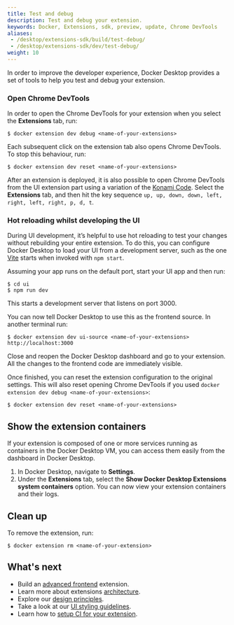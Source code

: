 ```yaml
---
title: Test and debug
description: Test and debug your extension.
keywords: Docker, Extensions, sdk, preview, update, Chrome DevTools
aliases:
 - /desktop/extensions-sdk/build/test-debug/
 - /desktop/extensions-sdk/dev/test-debug/
weight: 10
---
```


In order to improve the developer experience, Docker Desktop provides a set of tools to help you test and debug your extension.

### Open Chrome DevTools

In order to open the Chrome DevTools for your extension when you select the **Extensions** tab, run:

```console
$ docker extension dev debug <name-of-your-extensions>
```

Each subsequent click on the extension tab also opens Chrome DevTools. To stop this behaviour, run:

```console
$ docker extension dev reset <name-of-your-extensions>
```

After an extension is deployed, it is also possible to open Chrome DevTools from the UI extension part using a variation of the [Konami Code](https://en.wikipedia.org/wiki/Konami_Code). Select the **Extensions** tab, and then hit the key sequence `up, up, down, down, left, right, left, right, p, d, t`.

### Hot reloading whilst developing the UI

During UI development, it’s helpful to use hot reloading to test your changes without rebuilding your entire
extension. To do this, you can configure Docker Desktop to load your UI from a development server, such as the one
[Vite](https://vitejs.dev/) starts when invoked with `npm start`.

Assuming your app runs on the default port, start your UI app and then run:

```console
$ cd ui
$ npm run dev
```

This starts a development server that listens on port 3000.

You can now tell Docker Desktop to use this as the frontend source. In another terminal run:

```console
$ docker extension dev ui-source <name-of-your-extensions> http://localhost:3000
```

Close and reopen the Docker Desktop dashboard and go to your extension. All the changes to the frontend code are immediately visible.

Once finished, you can reset the extension configuration to the original settings. This will also reset opening Chrome DevTools if you used `docker extension dev debug <name-of-your-extensions>`:

```console
$ docker extension dev reset <name-of-your-extensions>
```

## Show the extension containers

If your extension is composed of one or more services running as containers in the Docker Desktop VM, you can access them easily from the dashboard in Docker Desktop.

1. In Docker Desktop, navigate to **Settings**.
2. Under the **Extensions** tab, select the **Show Docker Desktop Extensions system containers** option. You can now view your extension containers and their logs.

## Clean up

To remove the extension, run:

```console
$ docker extension rm <name-of-your-extension>
```

## What's next

- Build an [advanced frontend](/manuals/extensions/extensions-sdk/build/frontend-extension-tutorial.md) extension.
- Learn more about extensions [architecture](../architecture/_index.md).
- Explore our [design principles](../design/design-principles.md).
- Take a look at our [UI styling guidelines](../design/_index.md).
- Learn how to [setup CI for your extension](continuous-integration.md).
